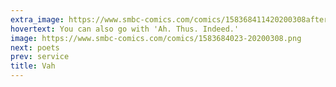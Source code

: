 ```yaml
---
extra_image: https://www.smbc-comics.com/comics/158368411420200308after.png
hovertext: You can also go with 'Ah. Thus. Indeed.'
image: https://www.smbc-comics.com/comics/1583684023-20200308.png
next: poets
prev: service
title: Vah
---
```

